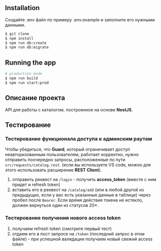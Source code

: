 

## Installation

Создайте .env файл по примеру .env.example и заполните его нужными данными.

```bash
$ git clone
$ npm install
$ npm run db:create
$ npm run db:migrate
```

## Running the app

```bash
# production mode
$ npm run build
$ npm run start:prod
```
## Описание проекта
API для работы с каталогом, построенное на основе **NestJS**.

## Тестирование

### Тестирование функционала доступа к админским раутам

Чтобы убедиться, что **Guard**, который ограничивает доступ неавторизованным пользователям, работает корректно, нужно отправить поочередно запросы, расположенные по пути `src/requests/catalog.rest`. (если вы используете VS code, можно для этого использовать расширение **REST Client**).

1. отправить реквест на `/login` - получить **access_token** (вместе с ним придет и refresh token)
2. вставить его в реквест на `/catalog/add` (или в любой другой из предыдущих, если у вас есть указанные данные в таблице) через пробел после `Bearer`. Если время действия токена не истекло, должен вернуться один из статусов 20*.

### Тестирование получения нового access token

1. получаем refresh token (смотрите первый тест)
2. отдаем его в пост запросе на `/token` (последний запрос в этом файле) - при успешной валидации получаем новый свежий access token
